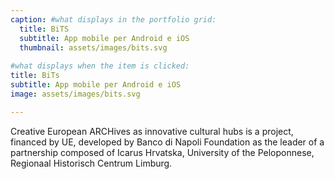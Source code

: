 ```yaml
---
caption: #what displays in the portfolio grid:
  title: BiTS
  subtitle: App mobile per Android e iOS
  thumbnail: assets/images/bits.svg
  
#what displays when the item is clicked:
title: BiTs
subtitle: App mobile per Android e iOS
image: assets/images/bits.svg

---
```

Creative European ARCHives as innovative cultural hubs is a project, financed by UE, developed by Banco di Napoli Foundation as the leader of a partnership composed of Icarus Hrvatska, University of the Peloponnese, Regionaal Historisch Centrum Limburg.